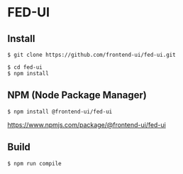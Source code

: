 # FED-UI

## Install

```
$ git clone https://github.com/frontend-ui/fed-ui.git

$ cd fed-ui
$ npm install
```

## NPM (Node Package Manager)

```
$ npm install @frontend-ui/fed-ui
```

https://www.npmjs.com/package/@frontend-ui/fed-ui

## Build

```
$ npm run compile
```